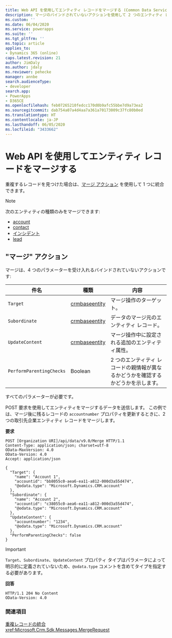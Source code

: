 ```yaml
---
title: Web API を使用してエンティティ レコードをマージする (Common Data Service)| Microsoft Docs
description: マージのバインドされていないアクションを使用して 2 つのエンティティ レコードをマージする方法を参照します
ms.custom: ''
ms.date: 06/04/2020
ms.service: powerapps
ms.suite: ''
ms.tgt_pltfrm: ''
ms.topic: article
applies_to:
- Dynamics 365 (online)
caps.latest.revision: 21
author: JimDaly
ms.author: jdaly
ms.reviewer: pehecke
manager: annbe
search.audienceType:
- developer
search.app:
- PowerApps
- D365CE
ms.openlocfilehash: feb07265210fedcc170d0b9afc55bbe7d9a73ea2
ms.sourcegitcommit: dab754a07a4d4aa7a361a70173009c37fc80b0ed
ms.translationtype: HT
ms.contentlocale: ja-JP
ms.lasthandoff: 06/05/2020
ms.locfileid: "3433662"
---
```

# <a name="merge-entity-records-using-the-web-api"></a>Web API を使用してエンティティ レコードをマージする 

重複するレコードを見つけた場合は、[マージ アクション](/dynamics365/customer-engagement/web-api/merge) を使用して 1 つに統合できます。

> [!NOTE]
> 次のエンティティの種類のみをマージできます:
> - [account](/dynamics365/customer-engagement/web-api/account)
> - [contact](/dynamics365/customer-engagement/web-api/contact)
> - [インシデント](/dynamics365/customer-engagement/web-api/incident)
> - [lead](/dynamics365/customer-engagement/web-api/lead)


## <a name="merge-action"></a>"マージ" アクション
マージは、4 つのパラメーターを受け入れるバインドされていないアクションです:


|件名  |種類​​  |内容  |
|---------|---------|---------|
|`Target`|[crmbaseentity ](/dynamics365/customer-engagement/web-api/crmbaseentity)|マージ操作のターゲット。|
|`Subordinate`|[crmbaseentity ](/dynamics365/customer-engagement/web-api/crmbaseentity)|データのマージ元のエンティティ レコード。|
|`UpdateContent`|[crmbaseentity ](/dynamics365/customer-engagement/web-api/crmbaseentity)|マージ操作中に設定される追加のエンティティ属性。|
|`PerformParentingChecks`|Boolean|2 つのエンティティ レコードの親情報が異なるかどうかを確認するかどうかを示します。|

すべてのパラメーターが必要です。

POST 要求を使用してエンティティをマージするデータを送信します。 この例では、マージ後に残るレコードの `accountnumber` プロパティを更新するときに、2 つの取引先企業エンティティ レコードをマージします。

**要求**

```http
POST [Organization URI]/api/data/v9.0/Merge HTTP/1.1
Content-Type: application/json; charset=utf-8
OData-MaxVersion: 4.0
OData-Version: 4.0
Accept: application/json

{
  "Target": {
    "name": "Account 1",
    "accountid": "bb8055c0-aea6-ea11-a812-000d3a55d474",
    "@odata.type": "Microsoft.Dynamics.CRM.account"
  },
  "Subordinate": {
    "name": "Account 2",
    "accountid": "c38055c0-aea6-ea11-a812-000d3a55d474",
    "@odata.type": "Microsoft.Dynamics.CRM.account"
  },
  "UpdateContent": {
    "accountnumber": "1234",
    "@odata.type": "Microsoft.Dynamics.CRM.account"
  },
  "PerformParentingChecks": false
}
```

> [!IMPORTANT]
> `Target`、`Subordinate`、`UpdateContent` プロパティ タイプはパラメータによって明示的に定義されていないため、`@odata.type` コメントを含めてタイプを指定する必要があります。

**回答** 

```http
HTTP/1.1 204 No Content
OData-Version: 4.0
```


### <a name="see-also"></a>関連項目

[重複レコードの統合](../../../user/merge-duplicate-records.md)<br />
<xref:Microsoft.Crm.Sdk.Messages.MergeRequest>
